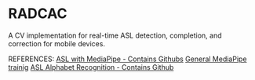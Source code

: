 # RADCAC
A CV implementation for real-time ASL detection, completion, and correction for mobile devices.

REFERENCES:
[ASL with MediaPipe - Contains Githubs](https://www.youtube.com/watch?v=L-IaQch8KYY&ab_channel=RobMulla)
[General MediaPipe trainig]()
[ASL Alphabet Recognition - Contains Github](https://www.youtube.com/watch?v=mBZAF6WHTKQ&ab_channel=Ahmedibrahim)
